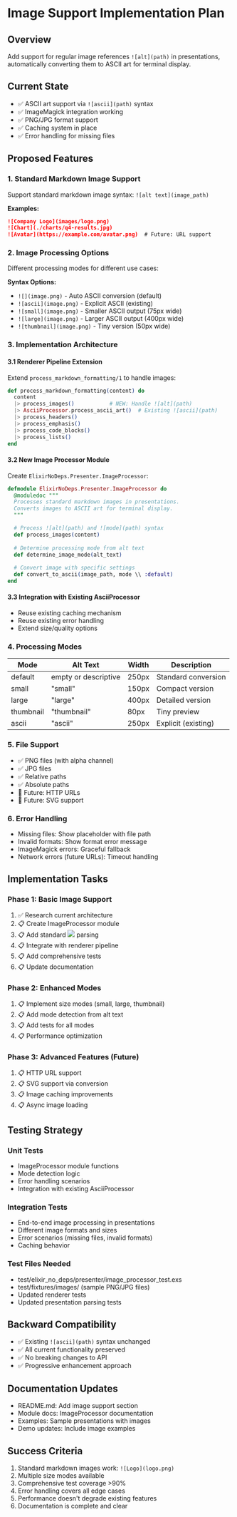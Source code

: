 # Image Support Implementation Plan

## Overview
Add support for regular image references `![alt](path)` in presentations, automatically converting them to ASCII art for terminal display.

## Current State
- ✅ ASCII art support via `![ascii](path)` syntax
- ✅ ImageMagick integration working
- ✅ PNG/JPG format support 
- ✅ Caching system in place
- ✅ Error handling for missing files

## Proposed Features

### 1. Standard Markdown Image Support
Support standard markdown image syntax: `![alt text](image_path)`

**Examples:**
```markdown
![Company Logo](images/logo.png)
![Chart](./charts/q4-results.jpg) 
![Avatar](https://example.com/avatar.png)  # Future: URL support
```

### 2. Image Processing Options
Different processing modes for different use cases:

**Syntax Options:**
- `![](image.png)` - Auto ASCII conversion (default)
- `![ascii](image.png)` - Explicit ASCII (existing)
- `![small](image.png)` - Smaller ASCII output (75px wide)
- `![large](image.png)` - Larger ASCII output (400px wide)
- `![thumbnail](image.png)` - Tiny version (50px wide)

### 3. Implementation Architecture

#### 3.1 Renderer Pipeline Extension
Extend `process_markdown_formatting/1` to handle images:

```elixir
def process_markdown_formatting(content) do
  content
  |> process_images()           # NEW: Handle ![alt](path) 
  |> AsciiProcessor.process_ascii_art()  # Existing ![ascii](path)
  |> process_headers()
  |> process_emphasis()
  |> process_code_blocks()
  |> process_lists()
end
```

#### 3.2 New Image Processor Module
Create `ElixirNoDeps.Presenter.ImageProcessor`:

```elixir
defmodule ElixirNoDeps.Presenter.ImageProcessor do
  @moduledoc """
  Processes standard markdown images in presentations.
  Converts images to ASCII art for terminal display.
  """

  # Process ![alt](path) and ![mode](path) syntax
  def process_images(content)
  
  # Determine processing mode from alt text
  def determine_image_mode(alt_text)
  
  # Convert image with specific settings
  def convert_to_ascii(image_path, mode \\ :default)
end
```

#### 3.3 Integration with Existing AsciiProcessor
- Reuse existing caching mechanism
- Reuse existing error handling
- Extend size/quality options

### 4. Processing Modes

| Mode | Alt Text | Width | Description |
|------|----------|-------|-------------|
| default | empty or descriptive | 250px | Standard conversion |
| small | "small" | 150px | Compact version |
| large | "large" | 400px | Detailed version |  
| thumbnail | "thumbnail" | 80px | Tiny preview |
| ascii | "ascii" | 250px | Explicit (existing) |

### 5. File Support
- ✅ PNG files (with alpha channel)
- ✅ JPG files  
- ✅ Relative paths
- ✅ Absolute paths
- 🔄 Future: HTTP URLs
- 🔄 Future: SVG support

### 6. Error Handling
- Missing files: Show placeholder with file path
- Invalid formats: Show format error message
- ImageMagick errors: Graceful fallback
- Network errors (future URLs): Timeout handling

## Implementation Tasks

### Phase 1: Basic Image Support
1. ✅ Research current architecture
2. 📋 Create ImageProcessor module
3. 📋 Add standard ![](path) parsing 
4. 📋 Integrate with renderer pipeline
5. 📋 Add comprehensive tests
6. 📋 Update documentation

### Phase 2: Enhanced Modes  
1. 📋 Implement size modes (small, large, thumbnail)
2. 📋 Add mode detection from alt text
3. 📋 Add tests for all modes
4. 📋 Performance optimization

### Phase 3: Advanced Features (Future)
1. 📋 HTTP URL support
2. 📋 SVG support via conversion
3. 📋 Image caching improvements
4. 📋 Async image loading

## Testing Strategy

### Unit Tests
- ImageProcessor module functions
- Mode detection logic
- Error handling scenarios
- Integration with existing AsciiProcessor

### Integration Tests  
- End-to-end image processing in presentations
- Different image formats and sizes
- Error scenarios (missing files, invalid formats)
- Caching behavior

### Test Files Needed
- test/elixir_no_deps/presenter/image_processor_test.exs
- test/fixtures/images/ (sample PNG/JPG files)
- Updated renderer tests
- Updated presentation parsing tests

## Backward Compatibility
- ✅ Existing `![ascii](path)` syntax unchanged
- ✅ All current functionality preserved  
- ✅ No breaking changes to API
- ✅ Progressive enhancement approach

## Documentation Updates
- README.md: Add image support section
- Module docs: ImageProcessor documentation  
- Examples: Sample presentations with images
- Demo updates: Include image examples

## Success Criteria
1. Standard markdown images work: `![Logo](logo.png)`
2. Multiple size modes available
3. Comprehensive test coverage >90%
4. Error handling covers all edge cases
5. Performance doesn't degrade existing features
6. Documentation is complete and clear